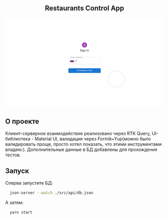 <h2 align="center">Restaurants Control App</h3>

<!-- ABOUT THE PROJECT -->
![Alt text](/public/restaurantApp.png?raw=true "restaurantApp.png")

## О проекте
<p>
Клиент-серверное взаимодействие реализовано через RTK Query, UI-библиотека - Material UI, валидация через Formik+Yup(можно было валидировать проще, просто хотел показать, что этими инструментами владею:). Дополнительные данные в БД добавлены для прохождения тестов.
</p>

## Запуск

Сперва запустите БД:

```sh
  json-server --watch ./src/api/db.json
```
А затем:

```sh
  yarn start
  ```

